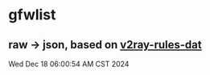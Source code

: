 # gfwlist
## raw -> json, based on [v2ray-rules-dat](https://github.com/Loyalsoldier/v2ray-rules-dat)
Wed Dec 18 06:00:54 AM CST 2024

